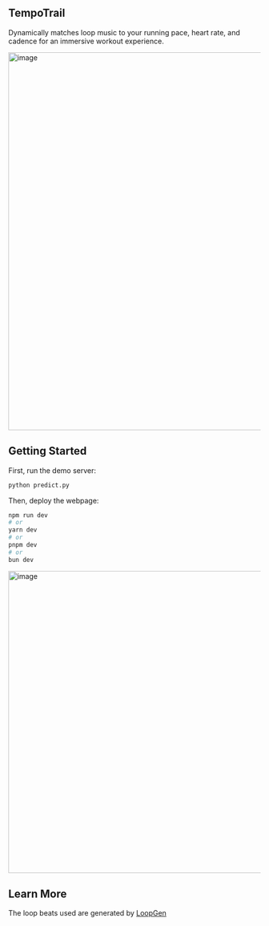 ## TempoTrail
Dynamically matches loop music to your running pace, heart rate, and cadence for an immersive workout experience.

<img width="754" alt="image" src="https://github.com/user-attachments/assets/577742eb-57a2-47d3-9aef-34e26cc7b491" />

## Getting Started

First, run the demo server:
```bash
python predict.py
```
Then, deploy the webpage:
```bash
npm run dev
# or
yarn dev
# or
pnpm dev
# or
bun dev
```

<img width="603" alt="image" src="https://github.com/user-attachments/assets/7ca4bc09-616d-42f0-b0d8-1cf0eecc1af0" />

## Learn More

The loop beats used are generated by [LoopGen](https://github.com/gladia-research-group/loopgen)


